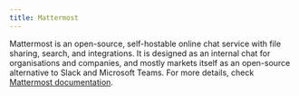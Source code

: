 ```yaml
---
title: Mattermost
---
```


Mattermost is an open-source, self-hostable online chat service with file sharing, search, and integrations. It is designed as an internal chat for organisations and companies, and mostly markets itself as an open-source alternative to Slack and Microsoft Teams. For more details, check [Mattermost documentation](https://manual.grid.tf/playground/mattermost.html).
